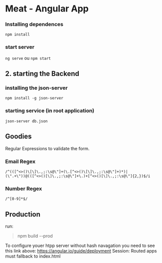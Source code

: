 # Meat - Angular App

### Installing dependences

`npm install`

### start server

`ng serve` ou `npm start`

## 2. starting the Backend

### installing the json-server

`npm install -g json-server`

### starting service (in root application)

`json-server db.json`

## Goodies

Regular Expressions to validate the form.

### Email Regex

`/^(([^<>()\[\]\.,;:\s@\"]+(\.[^<>()\[\]\.,;:\s@\"]+)*)|(\".+\"))@(([^<>()[\]\.,;:\s@\"]+\.)+[^<>()[\]\.,;:\s@\"]{2,})$/i`

### Number Regex

`/^[0-9]*$/`


## Production
run:
> npm build --prod

To configure youer htpp server without hash navagation you need to see this link above:
https://angular.io/guide/deployment
Session: Routed apps must fallback to index.html
